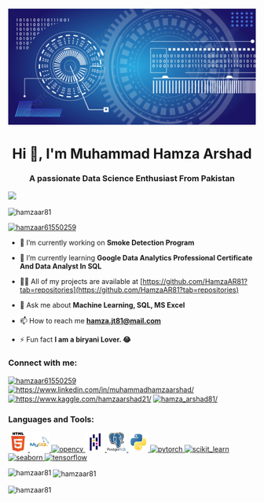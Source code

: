 ![logo](https://github.com/HamzaAR81/HamzaAR81/blob/main/banner.png)
<h1 align="center">Hi 👋, I'm Muhammad Hamza Arshad</h1>
<h3 align="center">A passionate Data Science Enthusiast From Pakistan</h3>
<img align="right alt="coding" width="400" src="https://www.google.com/url?sa=i&url=https%3A%2F%2Ficonscout.com%2Flotties%2Fprogrammer&psig=AOvVaw03RfmVR-zNboYkakeBomiU&ust=1690730469486000&source=images&cd=vfe&opi=89978449&ved=0CBEQjRxqFwoTCPiWmvubtIADFQAAAAAdAAAAABAE" >
<p align="left"> <img src="https://komarev.com/ghpvc/?username=hamzaar81&label=Profile%20views&color=0e75b6&style=flat" alt="hamzaar81" /> </p>

<p align="left"> <a href="https://twitter.com/hamzaar61550259" target="blank"><img src="https://img.shields.io/twitter/follow/hamzaar61550259?logo=twitter&style=for-the-badge" alt="hamzaar61550259" /></a> </p>

- 🔭 I’m currently working on **Smoke Detection Program**

- 🌱 I’m currently learning **Google Data Analytics Professional Certificate And Data Analyst In SQL**

- 👨‍💻 All of my projects are available at [https://github.com/HamzaAR81?tab=repositories](https://github.com/HamzaAR81?tab=repositories)

- 💬 Ask me about **Machine Learning, SQL, MS Excel**

- 📫 How to reach me **hamza.jt81@mail.com**

- ⚡ Fun fact **I am a biryani Lover. 😂**

<h3 align="left">Connect with me:</h3>
<p align="left">
<a href="https://twitter.com/hamzaar61550259" target="blank"><img align="center" src="https://raw.githubusercontent.com/rahuldkjain/github-profile-readme-generator/master/src/images/icons/Social/twitter.svg" alt="hamzaar61550259" height="30" width="40" /></a>
<a href="https://linkedin.com/in/https://www.linkedin.com/in/muhammadhamzaarshad/" target="blank"><img align="center" src="https://raw.githubusercontent.com/rahuldkjain/github-profile-readme-generator/master/src/images/icons/Social/linked-in-alt.svg" alt="https://www.linkedin.com/in/muhammadhamzaarshad/" height="30" width="40" /></a>
<a href="https://kaggle.com/https://www.kaggle.com/hamzaarshad21/" target="blank"><img align="center" src="https://raw.githubusercontent.com/rahuldkjain/github-profile-readme-generator/master/src/images/icons/Social/kaggle.svg" alt="https://www.kaggle.com/hamzaarshad21/" height="30" width="40" /></a>
<a href="https://instagram.com/hamza_arshad81/" target="blank"><img align="center" src="https://raw.githubusercontent.com/rahuldkjain/github-profile-readme-generator/master/src/images/icons/Social/instagram.svg" alt="hamza_arshad81/" height="30" width="40" /></a>
</p>

<h3 align="left">Languages and Tools:</h3>
<p align="left"> <a href="https://www.w3.org/html/" target="_blank" rel="noreferrer"> <img src="https://raw.githubusercontent.com/devicons/devicon/master/icons/html5/html5-original-wordmark.svg" alt="html5" width="40" height="40"/> </a> <a href="https://www.mysql.com/" target="_blank" rel="noreferrer"> <img src="https://raw.githubusercontent.com/devicons/devicon/master/icons/mysql/mysql-original-wordmark.svg" alt="mysql" width="40" height="40"/> </a> <a href="https://opencv.org/" target="_blank" rel="noreferrer"> <img src="https://www.vectorlogo.zone/logos/opencv/opencv-icon.svg" alt="opencv" width="40" height="40"/> </a> <a href="https://pandas.pydata.org/" target="_blank" rel="noreferrer"> <img src="https://raw.githubusercontent.com/devicons/devicon/2ae2a900d2f041da66e950e4d48052658d850630/icons/pandas/pandas-original.svg" alt="pandas" width="40" height="40"/> </a> <a href="https://www.postgresql.org" target="_blank" rel="noreferrer"> <img src="https://raw.githubusercontent.com/devicons/devicon/master/icons/postgresql/postgresql-original-wordmark.svg" alt="postgresql" width="40" height="40"/> </a> <a href="https://www.python.org" target="_blank" rel="noreferrer"> <img src="https://raw.githubusercontent.com/devicons/devicon/master/icons/python/python-original.svg" alt="python" width="40" height="40"/> </a> <a href="https://pytorch.org/" target="_blank" rel="noreferrer"> <img src="https://www.vectorlogo.zone/logos/pytorch/pytorch-icon.svg" alt="pytorch" width="40" height="40"/> </a> <a href="https://scikit-learn.org/" target="_blank" rel="noreferrer"> <img src="https://upload.wikimedia.org/wikipedia/commons/0/05/Scikit_learn_logo_small.svg" alt="scikit_learn" width="40" height="40"/> </a> <a href="https://seaborn.pydata.org/" target="_blank" rel="noreferrer"> <img src="https://seaborn.pydata.org/_images/logo-mark-lightbg.svg" alt="seaborn" width="40" height="40"/> </a> <a href="https://www.tensorflow.org" target="_blank" rel="noreferrer"> <img src="https://www.vectorlogo.zone/logos/tensorflow/tensorflow-icon.svg" alt="tensorflow" width="40" height="40"/> </a> </p>

<p><img align="left" src="https://github-readme-stats.vercel.app/api/top-langs?username=hamzaar81&show_icons=true&locale=en&layout=compact" alt="hamzaar81" /></p>

<p>&nbsp;<img align="center" src="https://github-readme-stats.vercel.app/api?username=hamzaar81&show_icons=true&locale=en" alt="hamzaar81" /></p>

<p><img align="center" src="https://github-readme-streak-stats.herokuapp.com/?user=hamzaar81&" alt="hamzaar81" /></p>
